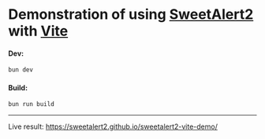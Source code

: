 # Demonstration of using [SweetAlert2](https://sweetalert2.github.io/) with [Vite](https://vitejs.dev/)


#### Dev:
```sh
bun dev
```

#### Build:
```sh
bun run build
```

---

Live result: https://sweetalert2.github.io/sweetalert2-vite-demo/
